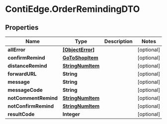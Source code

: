 # ContiEdge.OrderRemindingDTO

## Properties
Name | Type | Description | Notes
------------ | ------------- | ------------- | -------------
**allError** | [**[ObjectError]**](ObjectError.md) |  | [optional] 
**confirmRemind** | [**GoToShopItem**](GoToShopItem.md) |  | [optional] 
**distanceRemind** | [**StringNumItem**](StringNumItem.md) |  | [optional] 
**forwardURL** | **String** |  | [optional] 
**message** | **String** |  | [optional] 
**messageCode** | **String** |  | [optional] 
**notCommentRemind** | [**StringNumItem**](StringNumItem.md) |  | [optional] 
**notConfirmRemind** | [**StringNumItem**](StringNumItem.md) |  | [optional] 
**resultCode** | **Integer** |  | [optional] 


